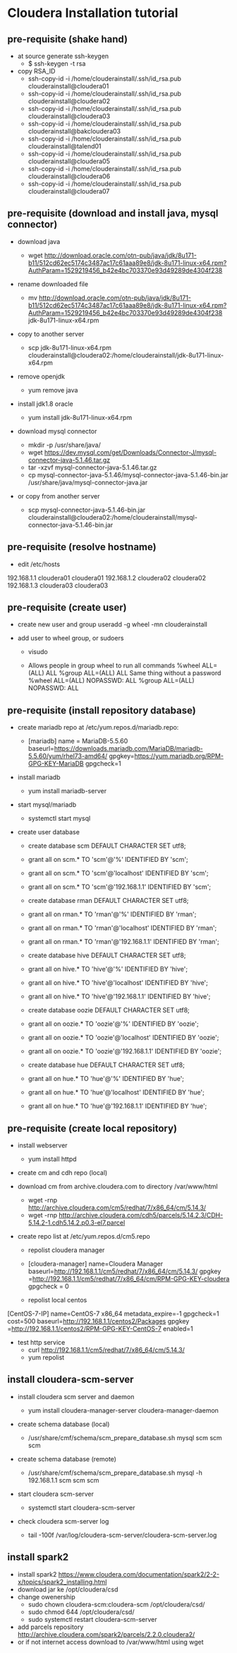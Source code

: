 # Cloudera Installation tutorial


## pre-requisite (shake hand)

* at source generate ssh-keygen
  - $ ssh-keygen -t rsa
* copy RSA_ID
  - ssh-copy-id -i /home/clouderainstall/.ssh/id_rsa.pub clouderainstall@cloudera01
  - ssh-copy-id -i /home/clouderainstall/.ssh/id_rsa.pub clouderainstall@cloudera02
  - ssh-copy-id -i /home/clouderainstall/.ssh/id_rsa.pub clouderainstall@cloudera03
  - ssh-copy-id -i /home/clouderainstall/.ssh/id_rsa.pub clouderainstall@bakcloudera03
  - ssh-copy-id -i /home/clouderainstall/.ssh/id_rsa.pub clouderainstall@talend01
  - ssh-copy-id -i /home/clouderainstall/.ssh/id_rsa.pub clouderainstall@cloudera05
  - ssh-copy-id -i /home/clouderainstall/.ssh/id_rsa.pub clouderainstall@cloudera06
  - ssh-copy-id -i /home/clouderainstall/.ssh/id_rsa.pub clouderainstall@cloudera07

## pre-requisite (download and install java, mysql connector)
* download java
  - wget http://download.oracle.com/otn-pub/java/jdk/8u171-b11/512cd62ec5174c3487ac17c61aaa89e8/jdk-8u171-linux-x64.rpm?AuthParam=1529219456_b42e4bc703370e93d49289de4304f238
* rename downloaded file
  - mv http://download.oracle.com/otn-pub/java/jdk/8u171-b11/512cd62ec5174c3487ac17c61aaa89e8/jdk-8u171-linux-x64.rpm?AuthParam=1529219456_b42e4bc703370e93d49289de4304f238 jdk-8u171-linux-x64.rpm
* copy to another server
  - scp jdk-8u171-linux-x64.rpm clouderainstall@cloudera02:/home/clouderainstall/jdk-8u171-linux-x64.rpm

* remove openjdk
  - yum remove java
* install jdk1.8 oracle
  - yum install jdk-8u171-linux-x64.rpm

* download mysql connector
  - mkdir -p /usr/share/java/
  - wget https://dev.mysql.com/get/Downloads/Connector-J/mysql-connector-java-5.1.46.tar.gz
  - tar -xzvf mysql-connector-java-5.1.46.tar.gz
  - cp mysql-connector-java-5.1.46/mysql-connector-java-5.1.46-bin.jar /usr/share/java/mysql-connector-java.jar
* or copy from another server
  - scp mysql-connector-java-5.1.46-bin.jar clouderainstall@cloudera02:/home/clouderainstall/mysql-connector-java-5.1.46-bin.jar


## pre-requisite (resolve hostname)
* edit /etc/hosts

 192.168.1.1 cloudera01 cloudera01
 192.168.1.2 cloudera02 cloudera02
 192.168.1.3 cloudera03 cloudera03


## pre-requisite (create user)

* create new user and group
useradd -g wheel -mn clouderainstall

* add user to wheel group, or sudoers
  - visudo
 
  - Allows people in group wheel to run all commands
%wheel  ALL=(ALL)       ALL
%group ALL=(ALL)       ALL
Same thing without a password
%wheel  ALL=(ALL)       NOPASSWD: ALL
%group	ALL=(ALL)       NOPASSWD: ALL


## pre-requisite (install repository database)
* create mariadb repo at /etc/yum.repos.d/mariadb.repo:

  - [mariadb]
name = MariaDB-5.5.60
baseurl=https://downloads.mariadb.com/MariaDB/mariadb-5.5.60/yum/rhel73-amd64/
gpgkey=https://yum.mariadb.org/RPM-GPG-KEY-MariaDB
gpgcheck=1


* install mariadb
  - yum install mariadb-server
* start mysql/mariadb
  - systemctl start mysql

* create user database
  - create database scm DEFAULT CHARACTER SET utf8;
  - grant all on scm.* TO 'scm'@'%' IDENTIFIED BY 'scm';
  - grant all on scm.* TO 'scm'@'localhost' IDENTIFIED BY 'scm';
  - grant all on scm.* TO 'scm'@'192.168.1.1' IDENTIFIED BY 'scm';


  - create database rman DEFAULT CHARACTER SET utf8;
  - grant all on rman.* TO 'rman'@'%' IDENTIFIED BY 'rman';
  - grant all on rman.* TO 'rman'@'localhost' IDENTIFIED BY 'rman';
  - grant all on rman.* TO 'rman'@'192.168.1.1' IDENTIFIED BY 'rman';

  - create database hive DEFAULT CHARACTER SET utf8;
  - grant all on hive.* TO 'hive'@'%' IDENTIFIED BY 'hive';
  - grant all on hive.* TO 'hive'@'localhost' IDENTIFIED BY 'hive';
  - grant all on hive.* TO 'hive'@'192.168.1.1' IDENTIFIED BY 'hive';

  - create database oozie DEFAULT CHARACTER SET utf8;
  - grant all on oozie.* TO 'oozie'@'%' IDENTIFIED BY 'oozie';
  - grant all on oozie.* TO 'oozie'@'localhost' IDENTIFIED BY 'oozie';
  - grant all on oozie.* TO 'oozie'@'192.168.1.1' IDENTIFIED BY 'oozie';

  - create database hue DEFAULT CHARACTER SET utf8;
  - grant all on hue.* TO 'hue'@'%' IDENTIFIED BY 'hue';
  - grant all on hue.* TO 'hue'@'localhost' IDENTIFIED BY 'hue';
  - grant all on hue.* TO 'hue'@'192.168.1.1' IDENTIFIED BY 'hue';


## pre-requisite (create local repository)
* install webserver
  - yum install httpd

* create cm and cdh repo (local)
* download cm from archive.cloudera.com to directory /var/www/html
  - wget -rnp http://archive.cloudera.com/cm5/redhat/7/x86_64/cm/5.14.3/
  - wget -rnp http://archive.cloudera.com/cdh5/parcels/5.14.2.3/CDH-5.14.2-1.cdh5.14.2.p0.3-el7.parcel

* create repo list at /etc/yum.repos.d/cm5.repo

  - repolist cloudera manager

  - [cloudera-manager]
name=Cloudera Manager
baseurl=http://192.168.1.1/cm5/redhat/7/x86_64/cm/5.14.3/
gpgkey =http://192.168.1.1/cm5/redhat/7/x86_64/cm/RPM-GPG-KEY-cloudera
gpgcheck = 0


  - repolist local centos

[CentOS-7-IP]
name=CentOS-7 x86_64
metadata_expire=-1
gpgcheck=1
cost=500
baseurl=http://192.168.1.1/centos2/Packages
gpgkey =http://192.168.1.1/centos2/RPM-GPG-KEY-CentOS-7
enabled=1 

* test http service 
  - curl http://192.168.1.1/cm5/redhat/7/x86_64/cm/5.14.3/
  - yum repolist


## install cloudera-scm-server
* install cloudera scm server and daemon
  - yum install cloudera-manager-server cloudera-manager-daemon

* create schema database (local)
  - /usr/share/cmf/schema/scm_prepare_database.sh mysql scm scm scm
* create schema database (remote)
  - /usr/share/cmf/schema/scm_prepare_database.sh mysql -h 192.168.1.1 scm scm scm

* start cloudera scm-server
  - systemctl start cloudera-scm-server

* check cloudera scm-server log
  - tail -100f /var/log/cloudera-scm-server/cloudera-scm-server.log

## install spark2
* install spark2 https://www.cloudera.com/documentation/spark2/2-2-x/topics/spark2_installing.html
* download jar ke /opt/cloudera/csd
* change owenership
  - sudo chown cloudera-scm:cloudera-scm /opt/cloudera/csd/
  - sudo chmod 644 /opt/cloudera/csd/
  - sudo systemctl restart cloudera-scm-server
* add parcels repository http://archive.cloudera.com/spark2/parcels/2.2.0.cloudera2/
* or if not internet access download to /var/www/html using wget

